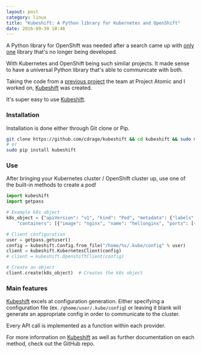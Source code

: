 ```yaml
---
layout: post
category: linux
title: "Kubeshift: A Python library for Kubernetes and OpenShift"
date: 2016-09-30 10:46
---
```


A Python library for OpenShift was needed after a search came up with [only one](https://github.com/openshift/python-interface) library that's no longer being developed.

With Kubernetes and OpenShift being such similar projects. It made sense to have a universal Python library that's able to communicate with both.

Taking the code from a [previous project](https://github.com/projectatomic/atomicapp) the team at Project Atomic and I worked on, [Kubeshift](https://github.com/cdrage/kubeshift) was created.

It's super easy to use [Kubeshift](https://github.com/cdrage/kubeshift).

### Installation

Installation is done either through Git clone or Pip.

```sh
git clone https://github.com/cdrage/kubeshift && cd kubeshift && sudo make install
# or
sudo pip install kubeshift
```

### Use

After bringing your Kubernetes cluster / OpenShift cluster up, use one of the built-in methods to create a pod!

```python
import kubeshift
import getpass

# Example k8s object
k8s_object = {"apiVersion": "v1", "kind": "Pod", "metadata": {"labels": {"app": "hellonginx"}, "name": "hellonginx"}, "spec": {
    "containers": [{"image": "nginx", "name": "hellonginx", "ports": [{"containerPort": 80, "hostPort": 80, "protocol": "TCP"}]}]}}

# Client configuration
user = getpass.getuser()
config = kubeshift.Config.from_file("/home/%s/.kube/config" % user)
client = kubeshift.KubernetesClient(config)
# client = kubeshift.OpenshiftClient(config)

# Create an object
client.create(k8s_object)  # Creates the k8s object
```


### Main features

[Kubeshift](https://github.com/cdrage/kubeshift) excels at configuration generation. Either specifying a configuration file (ex. `/ghome/user/.kube/config`) or leaving it blank will generate an appropriate config in order to communicate to the cluster.

Every API call is implemented as a function within each provider.

For more information on [Kubeshift](https://github.com/cdrage/kubeshift) as well as further documentation on each method, check out the GitHub repo.
